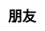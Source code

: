 ---
title: 朋友
layout: dream_interpretation/kind_single
description: 解夢 - 人物 - 朋友.
js: []
css: ["css/luck/dream_interpretation/dream_interpretation.css"]
---